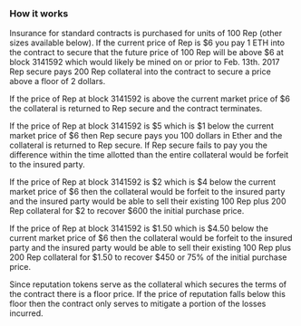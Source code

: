 ### How it works

Insurance for standard contracts is purchased for units of 100 Rep (other sizes available below).  If the current price of Rep is $6 you pay 1 ETH into the contract to secure that the future price of 100 Rep will be above $6 at block 3141592 which would likely be mined on or prior to Feb. 13th. 2017 Rep secure pays 200 Rep collateral into the contract to secure a price above a floor of 2 dollars.

If the price of Rep at block 3141592 is above the current market price of $6 the collateral is returned to Rep secure and the contract terminates.

If the price of Rep at block 3141592 is $5 which is $1 below the current market price of $6 then Rep secure pays you 100 dollars in Ether and the collateral is returned to Rep secure.  If Rep secure fails to pay you the difference within the time allotted than the entire collateral would be forfeit to the insured party.

If the price of Rep at block 3141592 is $2 which is $4 below the current market price of $6 then the collateral would be forfeit to the insured party and the insured party would be able to sell their existing 100 Rep plus 200 Rep collateral for $2 to recover $600 the initial purchase price.

If the price of Rep at block 3141592 is $1.50 which is $4.50 below the current market price of $6 then the collateral would be forfeit to the insured party and the insured party would be able to sell their existing 100 Rep plus 200 Rep collateral for $1.50 to recover $450 or 75% of the initial purchase price.

Since reputation tokens serve as the collateral which secures the terms of the contract there is a floor price.  If the price of reputation falls below this floor then the contract only serves to mitigate a portion of the losses incurred.


